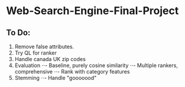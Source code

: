 Web-Search-Engine-Final-Project
===============================

To Do:
-----
1. Remove false attributes.
2. Try QL for ranker
3. Handle canada UK zip codes
4. Evaluation
⋅⋅- Baseline, purely cosine similarity
⋅⋅- Multiple rankers, comprehensive
⋅⋅- Rank with category features
5. Stemming
⋅⋅- Handle "gooooood" 
